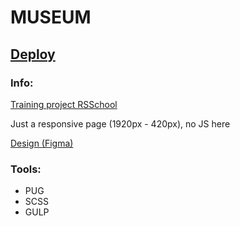 <h1> MUSEUM </h1>

<h2>
	<a href="https://nat6.github.io/museum/museum/dist/">
	Deploy
	</a>
</h2>

<h3>
	Info:
</h3>

<p>
	<a href="https://github.com/rolling-scopes-school/tasks/blob/master/tasks/museum/museum-stage1.md">
	Training project RSSchool
	</a>
</p>

<p>
	Just a responsive page (1920px - 420px), no JS here
</p>

<p>
	<a href="https://www.figma.com/file/xkP6mIaq7uG1Uru7CpasXq/Museum-04.09">
	Design (Figma)
	</a>
</p>

<h3>
	Tools:
</h3>
<ul>
	<li> PUG </li>
	<li> SCSS </li>
	<li> GULP </li>
</ul>
